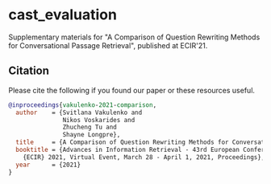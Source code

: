 # cast_evaluation

Supplementary materials for "A Comparison of Question Rewriting Methods for Conversational Passage Retrieval", published at ECIR'21.


## Citation

Please cite the following if you found our paper or these resources useful.

```bibtex
@inproceedings{vakulenko-2021-comparison,
  author    = {Svitlana Vakulenko and
               Nikos Voskarides and
               Zhucheng Tu and
               Shayne Longpre},
  title     = {A Comparison of Question Rewriting Methods for Conversational Passage Retrieval},
  booktitle = {Advances in Information Retrieval - 43rd European Conference on {IR} Research, 
    {ECIR} 2021, Virtual Event, March 28 - April 1, 2021, Proceedings},
  year      = {2021}
}
```
